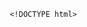              <!DOCTYPE html>
<html lang="ko">
<head>
    <meta charset="UTF-8">
    <meta name="viewport" content="width=device-width, initial-scale=1.0">
    <title>반가워 심리상담소</title>
    <style>
        @import url('https://fonts.googleapis.com/css2?family=Gowun+Dodum&display=swap');

        body {
            font-family: 'Gowun Dodum', Arial, sans-serif;
            margin: 0;
            padding: 0;
            background-color: #F9F5E7;
            color: #4A4A4A;
        }
        header {
            background-color: #F7D488;
            color: #4A4A4A;
            padding: 20px;
            text-align: center;
        }
        nav {
            display: flex;
            justify-content: center;
            background-color: #F9E4B7;
            padding: 10px 0;
        }
        nav a {
            margin: 0 15px;
            text-decoration: none;
            color: #4A4A4A;
            font-weight: bold;
        }
        nav a:hover {
            color: #D98E04;
        }
        section {
            padding: 20px;
            max-width: 1200px;
            margin: auto;
        }
        .intro, .services, .blog, .reviews, .contact {
            margin-bottom: 40px;
        }
        footer {
            background-color: #F7D488;
            color: #4A4A4A;
            text-align: center;
            padding: 15px 0;
        }
        .button {
            background-color: #D98E04;
            color: white;
            padding: 10px 20px;
            text-decoration: none;
            border-radius: 5px;
        }
        .button:hover {
            background-color: #B67103;
        }
    </style>
</head>
<body>
    <header>
        <h1>반가워 심리상담소</h1>
        <p>마음을 이해하고 치유하는 공간</p>
    </header>
    <nav>
        <a href="#intro">상담소 소개</a>
        <a href="#about">상담사 소개</a>
        <a href="#services">상담 서비스</a>
        <a href="#blog">블로그</a>
        <a href="#reviews">고객 리뷰</a>
        <a href="#contact">문의하기</a>
    </nav>
    <section id="intro" class="intro">
        <h2>상담소 소개</h2>
        <p>반가워 심리상담소는 따뜻한 공간에서 여러분의 마음을 치유하고 더 나은 내일로 나아갈 수 있도록 돕습니다.</p>
    </section>
    <section id="about" class="about">
        <h2>상담사 소개</h2>
        <p>우리의 전문 상담사는 다양한 경험과 따뜻한 마음으로 여러분과 함께합니다.</p>
    </section>
    <section id="services" class="services">
        <h2>상담 서비스 안내</h2>
        <ul>
            <li>개인 상담</li>
            <li>커플 상담</li>
            <li>가족 상담</li>
            <li>집단 상담</li>
        </ul>
    </section>
    <section id="blog" class="blog">
        <h2>블로그</h2>
        <p>심리와 관련된 다양한 이야기를 확인해보세요.</p>
        <a href="#" class="button">블로그 보기</a>
    </section>
    <section id="reviews" class="reviews">
        <h2>고객 리뷰</h2>
        <p>우리 상담소를 경험한 분들의 이야기를 들어보세요.</p>
    </section>
    <section id="contact" class="contact">
        <h2>문의하기</h2>
        <p>궁금한 점이 있으신가요? 아래 버튼을 눌러 문의해주세요.</p>
        <a href="#" class="button">문의하기</a>
    </section>
    <footer>
        <p>&copy; 2025 반가워 심리상담소. 모든 권리 보유.</p>
    </footer>
</body>
</html>
